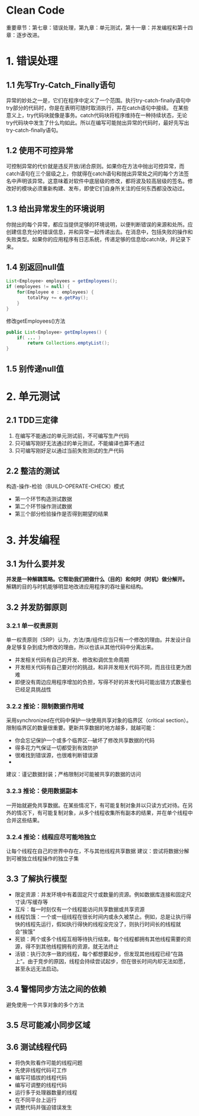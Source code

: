# Clean Code

重要章节：第七章：错误处理，第九章：单元测试，第十一章：并发编程和第十四章：逐步改进。

# 1. 错误处理

## 1.1 先写Try-Catch_Finally语句

异常的妙处之一是，它们在程序中定义了一个范围。执行try-catch-finally语句中try部分的代码时，你是在表明可随时取消执行，并在catch语句中接续。
在某些意义上，try代码块就像是事务。catch代码块将程序维持在一种持续状态，无论try代码块中发生了什么均如此。所以在编写可能抛出异常的代码时，最好先写出try-catch-finally语句。

## 1.2 使用不可控异常

可控制异常的代价就是违反开放/闭合原则。如果你在方法中抛出可控异常，而catch语句在三个层级之上，你就得在catch语句和抛出异常处之间的每个方法签名中声明该异常。这意味着对软件中底层级的修改，都将波及较高层级的签名。修改好的模块必须重新构建、发布，即使它们自身所关注的任何东西都没改动过。

## 1.3 给出异常发生的环境说明

你抛出的每个异常，都应当提供足够的环境说明，以便判断错误的来源和处所。应创建信息充分的错误信息，并和异常一起传递出去。在消息中，包括失败的操作和失败类型。如果你的应用程序有日志系统，传递足够的信息给catch块，并记录下来。

## 1.4 别返回null值

```java
List<Employee> employees = getEmployees();
if (employees != null) {
	for(Employee e : employees) {
		totalPay += e.getPay();
	}
}
```
修改getEmployees()方法
```java
public List<Employee> getEmployees() {
	if( ... ) 
		return Collections.emptyList();
}
```
## 1.5 别传递null值

# 2. 单元测试

## 2.1 TDD三定律

1. 在编写不能通过的单元测试前，不可编写生产代码
2. 只可编写刚好无法通过的单元测试，不能编译也算不通过
3. 只可编写刚好足以通过当前失败测试的生产代码

## 2.2 整洁的测试

构造-操作-检验（BUILD-OPERATE-CHECK）模式

- 第一个环节构造测试数据
- 第二个环节操作测试数据
- 第三个部分检验操作是否得到期望的结果

# 3. 并发编程

## 3.1 为什么要并发

**并发是一种解耦策略。它帮助我们把做什么（目的）和何时（时机）做分解开。**
解耦的目的与时机能够明显地改进应用程序的吞吐量和结构。

## 3.2 并发防御原则

### 3.2.1 单一权责原则

单一权责原则（SRP）认为，方法/类/组件应当只有一个修改的理由。并发设计自身足够复杂到成为修改的理由，所以也该从其他代码中分离出来。

- 并发相关代码有自己的开发、修改和调优生命周期
- 开发相关代码有自己要对付的挑战，和非并发相关代码不同，而且往往更为困难
- 即便没有周边应用程序增加的负担，写得不好的并发代码可能出错方式数量也已经足具挑战性

### 3.2.2 推论：限制数据作用域

采用synchronized在代码中保护一块使用共享对象的临界区（critical section）。限制临界区的数量很重要。更新共享数据的地方越多，就越可能：

- 你会忘记保护一个或多个临界区--破坏了修改共享数据的代码
- 得多花力气保证一切都受到有效防护
- 很难找到错误源，也很难判断错误源
- 
建议：谨记数据封装；严格限制对可能被共享的数据的访问

### 3.2.3 推论：使用数据副本

一开始就避免共享数据。在某些情况下，有可能复制对象并以只读方式对待。在另外的情况下，有可能复制对象，从多个线程收集所有副本的结果，并在单个线程中合并这些结果。

### 3.2.4 推论：线程应尽可能地独立

让每个线程在自己的世界中存在，不与其他线程共享数据
建议：尝试将数据分解到可被独立线程操作的独立子集

## 3.3 了解执行模型

- 限定资源：并发环境中有着固定尺寸或数量的资源。例如数据库连接和固定尺寸读/写缓存等
- 互斥：每一时刻仅有一个线程能访问共享数据或共享资源
- 线程饥饿：一个或一组线程在很长时间内或永久被禁止。例如，总是让执行得快的线程先运行，假如执行得快的线程没完没了，则执行时间长的线程就会“挨饿”
- 死锁：两个或多个线程互相等待执行结束。每个线程都拥有其他线程需要的资源，得不到其他线程拥有的资源，就无法终止
- 活锁：执行次序一致的线程，每个都想要起步，但发现其他线程已经“在路上”。由于竞步的原因，线程会持续尝试起步，但在很长时间内却无法如愿，甚至永远无法启动。

## 3.4 警惕同步方法之间的依赖

避免使用一个共享对象的多个方法

## 3.5 尽可能减小同步区域

## 3.6 测试线程代码

- 将伪失败看作可能的线程问题
- 先使非线程代码可工作
- 编写可插拔的线程代码
- 编写可调整的线程代码
- 运行多于处理器数量的线程
- 在不同平台上运行
- 调整代码并强迫错误发生

